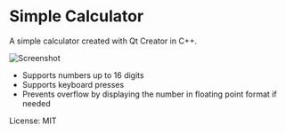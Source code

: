 # Simple Calculator

A simple calculator created with Qt Creator in C++.

![Screenshot](/screenshots/calculator-screenshot.jpeg?raw=true "Calculator Screenshot")

- Supports numbers up to 16 digits
- Supports keyboard presses
- Prevents overflow by displaying the number in floating point format if needed

License: MIT
